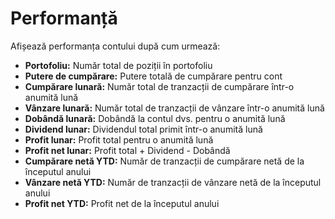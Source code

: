 # **Performanță**

Afișează performanța contului după cum urmează:
- **Portofoliu:** Număr total de poziții în portofoliu
- **Putere de cumpărare:** Putere totală de cumpărare pentru cont
- **Cumpărare lunară:** Număr total de tranzacții de cumpărare într-o anumită lună
- **Vânzare lunară:** Număr total de tranzacții de vânzare într-o anumită lună
- **Dobândă lunară:** Dobândă la contul dvs. pentru o anumită lună
- **Dividend lunar:** Dividendul total primit într-o anumită lună
- **Profit lunar:** Profit total pentru o anumită lună
- **Profit net lunar:** Profit total + Dividend - Dobândă
- **Cumpărare netă YTD:** Număr de tranzacții de cumpărare netă de la începutul anului
- **Vânzare netă YTD:** Număr de tranzacții de vânzare netă de la începutul anului
- **Profit net YTD:** Profit net de la începutul anului
